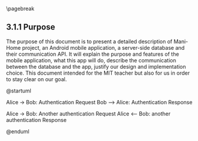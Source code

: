 \pagebreak

## 3.1.1 Purpose

The purpose of this document is to present a detailed description of Mani-Home project, an Android mobile application, a server-side database and their communication API. It will explain the purpose and features of the mobile application, what this app will do, describe the communication between the database and the app, justify our design and implementation choice. This document intended for the MIT teacher but also for us in order to stay clear on our goal. 

@startuml

Alice -> Bob: Authentication Request
Bob --> Alice: Authentication Response

Alice -> Bob: Another authentication Request
Alice <-- Bob: another authentication Response

@enduml
